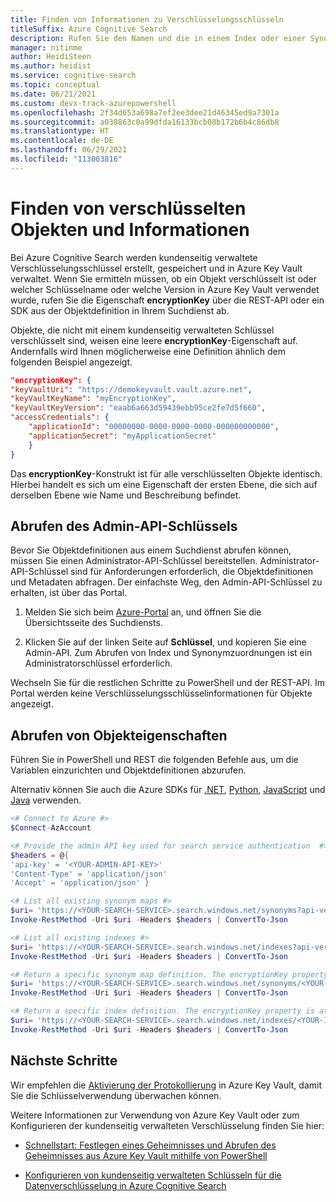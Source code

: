 ```yaml
---
title: Finden von Informationen zu Verschlüsselungsschlüsseln
titleSuffix: Azure Cognitive Search
description: Rufen Sie den Namen und die in einem Index oder einer Synonymzuordnung verwendete Verschlüsselungsschlüsselversion ab, um den Schlüssel in Azure Key Vault verwalten zu können.
manager: nitinme
author: HeidiSteen
ms.author: heidist
ms.service: cognitive-search
ms.topic: conceptual
ms.date: 06/21/2021
ms.custom: devx-track-azurepowershell
ms.openlocfilehash: 2f34d653a698a7ef2ee3dee21d46345ed9a7301a
ms.sourcegitcommit: a038863c0a99dfda16133bcb08b172b6b4c86db8
ms.translationtype: HT
ms.contentlocale: de-DE
ms.lasthandoff: 06/29/2021
ms.locfileid: "113003816"
---
```

# <a name="find-encrypted-objects-and-information"></a>Finden von verschlüsselten Objekten und Informationen

Bei Azure Cognitive Search werden kundenseitig verwaltete Verschlüsselungsschlüssel erstellt, gespeichert und in Azure Key Vault verwaltet. Wenn Sie ermitteln müssen, ob ein Objekt verschlüsselt ist oder welcher Schlüsselname oder welche Version in Azure Key Vault verwendet wurde, rufen Sie die Eigenschaft **encryptionKey** über die REST-API oder ein SDK aus der Objektdefinition in Ihrem Suchdienst ab.

Objekte, die nicht mit einem kundenseitig verwalteten Schlüssel verschlüsselt sind, weisen eine leere **encryptionKey**-Eigenschaft auf. Andernfalls wird Ihnen möglicherweise eine Definition ähnlich dem folgenden Beispiel angezeigt.

```json
"encryptionKey": {
"keyVaultUri": "https://demokeyvault.vault.azure.net",
"keyVaultKeyName": "myEncryptionKey",
"keyVaultKeyVersion": "eaab6a663d59439ebb95ce2fe7d5f660",
"accessCredentials": {
    "applicationId": "00000000-0000-0000-0000-000000000000",
    "applicationSecret": "myApplicationSecret"
    }
}
```

Das **encryptionKey**-Konstrukt ist für alle verschlüsselten Objekte identisch. Hierbei handelt es sich um eine Eigenschaft der ersten Ebene, die sich auf derselben Ebene wie Name und Beschreibung befindet.

## <a name="get-the-admin-api-key"></a>Abrufen des Admin-API-Schlüssels

Bevor Sie Objektdefinitionen aus einem Suchdienst abrufen können, müssen Sie einen Administrator-API-Schlüssel bereitstellen. Administrator-API-Schlüssel sind für Anforderungen erforderlich, die Objektdefinitionen und Metadaten abfragen. Der einfachste Weg, den Admin-API-Schlüssel zu erhalten, ist über das Portal.

1. Melden Sie sich beim [Azure-Portal](https://portal.azure.com/) an, und öffnen Sie die Übersichtsseite des Suchdiensts.

1. Klicken Sie auf der linken Seite auf **Schlüssel**, und kopieren Sie eine Admin-API. Zum Abrufen von Index und Synonymzuordnungen ist ein Administratorschlüssel erforderlich.

Wechseln Sie für die restlichen Schritte zu PowerShell und der REST-API. Im Portal werden keine Verschlüsselungsschlüsselinformationen für Objekte angezeigt.

## <a name="retrieve-object-properties"></a>Abrufen von Objekteigenschaften

Führen Sie in PowerShell und REST die folgenden Befehle aus, um die Variablen einzurichten und Objektdefinitionen abzurufen. 

Alternativ können Sie auch die Azure SDKs für [.NET](/dotnet/api/azure.search.documents.indexes.searchindexclient.getindexes), [Python](/python/api/azure-search-documents/azure.search.documents.indexes.searchindexclient), [JavaScript](/javascript/api/@azure/search-documents/searchindexclient) und [Java](/java/api/com.azure.search.documents.indexes.searchindexclient.getindex) verwenden.

```powershell
<# Connect to Azure #>
$Connect-AzAccount

<# Provide the admin API key used for search service authentication  #>
$headers = @{
'api-key' = '<YOUR-ADMIN-API-KEY>'
'Content-Type' = 'application/json'
'Accept' = 'application/json' }

<# List all existing synonym maps #>
$uri= 'https://<YOUR-SEARCH-SERVICE>.search.windows.net/synonyms?api-version=2020-06-30&$select=name'
Invoke-RestMethod -Uri $uri -Headers $headers | ConvertTo-Json

<# List all existing indexes #>
$uri= 'https://<YOUR-SEARCH-SERVICE>.search.windows.net/indexes?api-version=2020-06-30&$select=name'
Invoke-RestMethod -Uri $uri -Headers $headers | ConvertTo-Json

<# Return a specific synonym map definition. The encryptionKey property is at the end #>
$uri= 'https://<YOUR-SEARCH-SERVICE>.search.windows.net/synonyms/<YOUR-SYNONYM-MAP-NAME>?api-version=2020-06-30'
Invoke-RestMethod -Uri $uri -Headers $headers | ConvertTo-Json

<# Return a specific index definition. The encryptionKey property is at the end #>
$uri= 'https://<YOUR-SEARCH-SERVICE>.search.windows.net/indexes/<YOUR-INDEX-NAME>?api-version=2020-06-30'
Invoke-RestMethod -Uri $uri -Headers $headers | ConvertTo-Json
```

## <a name="next-steps"></a>Nächste Schritte

Wir empfehlen die [Aktivierung der Protokollierung](../key-vault/general/logging.md) in Azure Key Vault, damit Sie die Schlüsselverwendung überwachen können.

Weitere Informationen zur Verwendung von Azure Key Vault oder zum Konfigurieren der kundenseitig verwalteten Verschlüsselung finden Sie hier:

+ [Schnellstart: Festlegen eines Geheimnisses und Abrufen des Geheimnisses aus Azure Key Vault mithilfe von PowerShell](../key-vault/secrets/quick-create-powershell.md)

+ [Konfigurieren von kundenseitig verwalteten Schlüsseln für die Datenverschlüsselung in Azure Cognitive Search](search-security-manage-encryption-keys.md)
